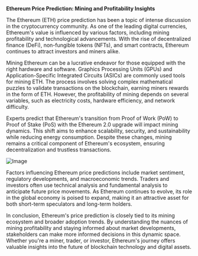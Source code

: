 **Ethereum Price Prediction: Mining and Profitability Insights**

The Ethereum (ETH) price prediction has been a topic of intense discussion in the cryptocurrency community. As one of the leading digital currencies, Ethereum's value is influenced by various factors, including mining profitability and technological advancements. With the rise of decentralized finance (DeFi), non-fungible tokens (NFTs), and smart contracts, Ethereum continues to attract investors and miners alike.

Mining Ethereum can be a lucrative endeavor for those equipped with the right hardware and software. Graphics Processing Units (GPUs) and Application-Specific Integrated Circuits (ASICs) are commonly used tools for mining ETH. The process involves solving complex mathematical puzzles to validate transactions on the blockchain, earning miners rewards in the form of ETH. However, the profitability of mining depends on several variables, such as electricity costs, hardware efficiency, and network difficulty.

Experts predict that Ethereum's transition from Proof of Work (PoW) to Proof of Stake (PoS) with the Ethereum 2.0 upgrade will impact mining dynamics. This shift aims to enhance scalability, security, and sustainability while reducing energy consumption. Despite these changes, mining remains a critical component of Ethereum's ecosystem, ensuring decentralization and trustless transactions.

![Image](https://github.com/user-attachments/assets/31692037-0104-4703-abd1-696b6a7dd41b)

Factors influencing Ethereum price predictions include market sentiment, regulatory developments, and macroeconomic trends. Traders and investors often use technical analysis and fundamental analysis to anticipate future price movements. As Ethereum continues to evolve, its role in the global economy is poised to expand, making it an attractive asset for both short-term speculators and long-term holders.

In conclusion, Ethereum's price prediction is closely tied to its mining ecosystem and broader adoption trends. By understanding the nuances of mining profitability and staying informed about market developments, stakeholders can make more informed decisions in this dynamic space. Whether you're a miner, trader, or investor, Ethereum's journey offers valuable insights into the future of blockchain technology and digital assets.